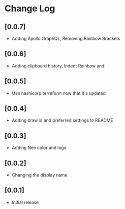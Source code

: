 # Change Log

## [0.0.7]

- Adding Apollo GraphQL, Removing Rainbow Brackets

## [0.0.6]

- Adding clipboard history, Indent Rainbow and

## [0.0.5]

- Use hashicorp terraform now that it's updated

## [0.0.4]

- Adding draw.io and preferred settings to README

## [0.0.3]

- Adding Neo color and logo

## [0.0.2]

- Changing the display name

## [0.0.1]

- Initial release
